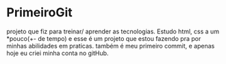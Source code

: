 # PrimeiroGit
projeto que fiz para treinar/ aprender as tecnologias.
Estudo html, css a um *pouco(+- de tempo) e esse é um projeto que estou fazendo pra por minhas abilidades em praticas.
também é meu primeiro commit, e apenas hoje eu criei minha conta no gitHub.
